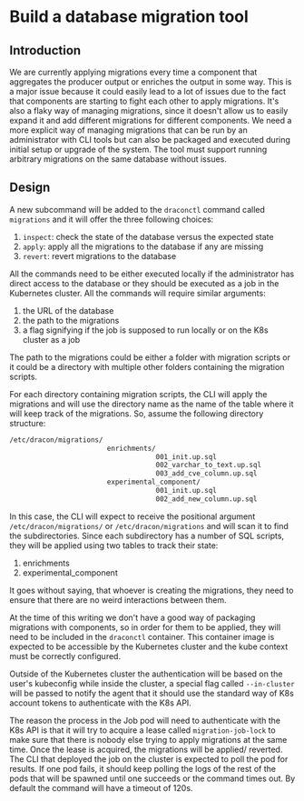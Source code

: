 # Build a database migration tool

## Introduction

We are currently applying migrations every time a component that aggregates the producer output or
enriches the output in some way. This is a major issue because it could easily lead to a lot of
issues due to the fact that components are starting to fight each other to apply migrations. It's
also a flaky way of managing migrations, since it doesn't allow us to easily expand it and add
different migrations for different components. We need a more explicit way of managing migrations
that can be run by an administrator with CLI tools but can also be packaged and executed during
initial setup or upgrade of the system. The tool must support running arbitrary migrations on the
same database without issues.

## Design

A new subcommand will be added to the `draconctl` command called `migrations` and it will offer the
three following choices:

1. `inspect`: check the state of the database versus the expected state
2. `apply`: apply all the migrations to the database if any are missing
3. `revert`: revert migrations to the database

All the commands need to be either executed locally if the administrator has direct access to the
database or they should be executed as a job in the Kubernetes cluster. All the commands will
require similar arguments:

1. the URL of the database
2. the path to the migrations
3. a flag signifying if the job is supposed to run locally or on the K8s cluster as a job

The path to the migrations could be either a folder with migration scripts or it could be a
directory with multiple other folders containing the migration scripts.

For each directory containing migration scripts, the CLI will apply the migrations and will use the
directory name as the name of the table where it will keep track of the migrations. So, assume the
following directory structure:

```bash
/etc/dracon/migrations/
                        enrichments/
                                    001_init.up.sql
                                    002_varchar_to_text.up.sql
                                    003_add_cve_column.up.sql
                        experimental_component/
                                    001_init.up.sql
                                    002_add_new_column.up.sql
```

In this case, the CLI will expect to receive the positional argument `/etc/dracon/migrations/` or
`/etc/dracon/migrations` and will scan it to find the subdirectories. Since each subdirectory has a
number of SQL scripts, they will be applied using two tables to track their state:

1. enrichments
2. experimental_component

It goes without saying, that whoever is creating the migrations, they need to ensure that there are
no weird interactions between them.

At the time of this writing we don't have a good way of packaging migrations with components, so in
order for them to be applied, they will need to be included in the `draconctl` container. This
container image is expected to be accessible by the Kubernetes cluster and the kube context must be
correctly configured.

Outside of the Kubernetes cluster the authentication will be based on the user's kubeconfig while
inside the cluster, a special flag called `--in-cluster` will be passed to notify the agent that it
should use the standard way of K8s account tokens to authenticate with the K8s API.

The reason the process in the Job pod will need to authenticate with the K8s API is that it will
try to acquire a lease called `migration-job-lock` to make sure that there is nobody else trying to
apply migrations at the same time. Once the lease is acquired, the migrations will be applied/
reverted. The CLI that deployed the job on the cluster is expected to poll the pod for results. If
one pod fails, it should keep polling the logs of the rest of the pods that will be spawned until
one succeeds or the command times out. By default the command will have a timeout of 120s.
